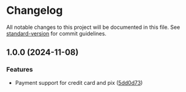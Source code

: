 # Changelog

All notable changes to this project will be documented in this file. See [standard-version](https://github.com/conventional-changelog/standard-version) for commit guidelines.

## 1.0.0 (2024-11-08)


### Features

* Payment support for credit card and pix ([5dd0d73](https://github.com/GabrielFNLima/payment-method-pagbank-magento-graphql/commit/5dd0d73689ffd13510e7b3abe1b18da22e850e7c))
